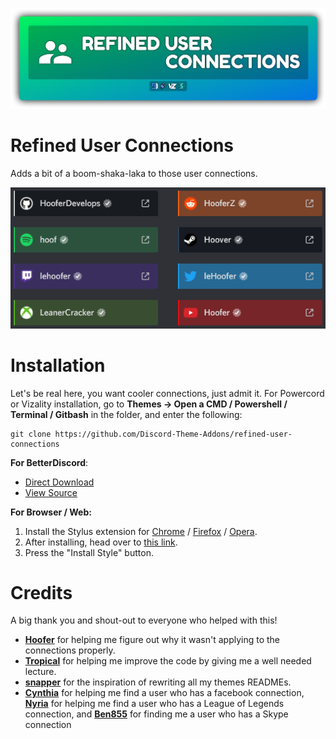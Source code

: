 ![Banner](./assets/banner.png)

# Refined User Connections
Adds a bit of a boom-shaka-laka to those user connections.

![Preview](./screenshots/screenshot.png)

# Installation 
Let's be real here, you want cooler connections, just admit it. For Powercord or Vizality installation, go to **Themes -> Open a CMD / Powershell / Terminal / Gitbash** in the folder, and enter the following:
```
git clone https://github.com/Discord-Theme-Addons/refined-user-connections
```

**For BetterDiscord**:
- [Direct Download](https://betterdiscord.net/ghdl?id=3544)
- [View Source](https://raw.githack.com/Discord-Theme-Addons/refined-user-connections/main/src/support/RefinedUserConections.theme.css)

**For Browser / Web:**
1. Install the Stylus extension for [Chrome](https://chrome.google.com/webstore/detail/stylus/clngdbkpkpeebahjckkjfobafhncgmne) / [Firefox](https://addons.mozilla.org/en-US/firefox/addon/styl-us/) / [Opera](https://github.com/openstyles/stylus/wiki/Opera,-Outdated-Stylus).
2. After installing, head over to [this link](https://raw.githack.com/Discord-Theme-Addons/refined-user-connections/main/src/support/RefinedUserConections.user.css).
3. Press the "Install Style" button.

# Credits
A big thank you and shout-out to everyone who helped with this!
- **[Hoofer](https://github.com/HooferDevelops)** for helping me figure out why it wasn't applying to the connections properly.
- **[Tropical](https://github.com/Tropix126)** for helping me improve the code by giving me a well needed lecture.
- **[snapper](https://github.com/snappercord/)** for the inspiration of rewriting all my themes READMEs.
- **[Cynthia](https://github.com/cyyynthia)** for helping me find a user who has a facebook connection, **[Nyria](https://github.com/NYRI4)** for helping me find a user who has a League of Legends connection, and **[Ben855](https://github.com/BenSegal855)** for finding me a user who has a Skype connection
